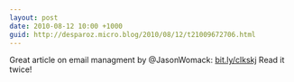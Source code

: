```yaml
---
layout: post
date: 2010-08-12 10:00 +1000
guid: http://desparoz.micro.blog/2010/08/12/t21009672706.html
---
```

Great article on email managment by  @JasonWomack: [bit.ly/clkskj](http://bit.ly/clkskj) Read it twice!

